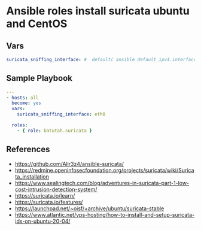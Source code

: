 # Ansible roles install suricata ubuntu and CentOS

## Vars

```yml
suricata_sniffing_interface: #  default( ansible_default_ipv4.interface )
```

## Sample Playbook

```yml
---
- hosts: all
  become: yes
  vars:
    suricata_sniffing_interface: eth0

  roles:
    - { role: batutah.suricata }
```

## References

- https://github.com/Alir3z4/ansible-suricata/
- https://redmine.openinfosecfoundation.org/projects/suricata/wiki/Suricata_installation
- https://www.sealingtech.com/blog/adventures-in-suricata-part-1-low-cost-intrusion-detection-system/
- https://suricata.io/learn/
- https://suricata.io/features/ 
- https://launchpad.net/~oisf/+archive/ubuntu/suricata-stable
- https://www.atlantic.net/vps-hosting/how-to-install-and-setup-suricata-ids-on-ubuntu-20-04/

